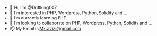 - 👋 Hi, I’m @Driftking007
- 👀 I’m interested in PHP, Wordpress, Python, Solidity and ...
- 🌱 I’m currently learning PHP 
- 💞️ I’m looking to collaborate on PHP, Wordpress, Python, Solidity and ...
- 📫 My Email is Mk.azizi@gmail.com

<!---
Driftking007/Driftking007 is a ✨ special ✨ repository because its `README.md` (this file) appears on your GitHub profile.
You can click the Preview link to take a look at your changes.
--->
